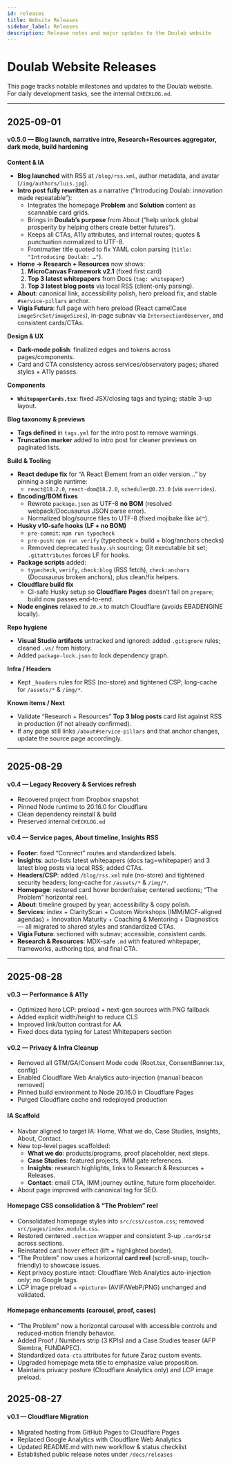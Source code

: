 ```yaml
---
id: releases
title: Website Releases
sidebar_label: Releases
description: Release notes and major updates to the Doulab website
---
```


# Doulab Website Releases

This page tracks notable milestones and updates to the Doulab website.  
For daily development tasks, see the internal `CHECKLOG.md`.

---

## 2025-09-01

#### v0.5.0 — Blog launch, narrative intro, Research+Resources aggregator, dark mode, build hardening

**Content & IA**
- **Blog launched** with RSS at `/blog/rss.xml`, author metadata, and avatar (`/img/authors/luis.jpg`).
- **Intro post fully rewritten** as a narrative (“Introducing Doulab: innovation made repeatable”):
  - Integrates the homepage **Problem** and **Solution** content as scannable card grids.
  - Brings in **Doulab’s purpose** from About (“help unlock global prosperity by helping others create better futures”).
  - Keeps all CTAs, A11y attributes, and internal routes; quotes & punctuation normalized to UTF-8.
  - Frontmatter title quoted to fix YAML colon parsing (`title: "Introducing Doulab: …"`).
- **Home → Research + Resources** now shows:
  1) **MicroCanvas Framework v2.1** (fixed first card)  
  2) **Top 3 latest whitepapers** from Docs (`tag: whitepaper`)  
  3) **Top 3 latest blog posts** via local RSS (client-only parsing).  
- **About**: canonical link, accessibility polish, hero preload fix, and stable `#service-pillars` anchor.
- **Vigía Futura**: full page with hero preload (React camelCase `imageSrcSet/imageSizes`), in-page subnav via `IntersectionObserver`, and consistent cards/CTAs.

**Design & UX**
- **Dark-mode polish**: finalized edges and tokens across pages/components.
- Card and CTA consistency across services/observatory pages; shared styles + A11y passes.

**Components**
- **`WhitepaperCards.tsx`**: fixed JSX/closing tags and typing; stable 3-up layout.

**Blog taxonomy & previews**
- **Tags defined** in `tags.yml` for the intro post to remove warnings.
- **Truncation marker** added to intro post for cleaner previews on paginated lists.

**Build & Tooling**
- **React dedupe fix** for “A React Element from an older version…” by pinning a single runtime:
  - `react@18.2.0`, `react-dom@18.2.0`, `scheduler@0.23.0` (via `overrides`).
- **Encoding/BOM fixes**
  - Rewrote `package.json` as UTF-8 **no BOM** (resolved webpack/Docusaurus JSON parse error).
  - Normalized blog/source files to UTF-8 (fixed mojibake like `â€™`).
- **Husky v10-safe hooks (LF + no BOM)**
  - `pre-commit`: `npm run typecheck`
  - `pre-push`: `npm run verify` (typecheck + build + blog/anchors checks)
  - Removed deprecated `husky.sh` sourcing; Git executable bit set; `.gitattributes` forces LF for hooks.
- **Package scripts** added:
  - `typecheck`, `verify`, `check:blog` (RSS fetch), `check:anchors` (Docusaurus broken anchors), plus clean/fix helpers.
- **Cloudflare build fix**
  - CI-safe Husky setup so **Cloudflare Pages** doesn’t fail on `prepare`; build now passes end-to-end.
- **Node engines** relaxed to `20.x` to match Cloudflare (avoids EBADENGINE locally).

**Repo hygiene**
- **Visual Studio artifacts** untracked and ignored: added `.gitignore` rules; cleaned `.vs/` from history.
- Added `package-lock.json` to lock dependency graph.

**Infra / Headers**
- Kept `_headers` rules for RSS (no-store) and tightened CSP; long-cache for `/assets/*` & `/img/*`.

**Known items / Next**
- Validate “Research + Resources” **Top 3 blog posts** card list against RSS in production (if not already confirmed).
- If any page still links `/about#service-pillars` and that anchor changes, update the source page accordingly.

---

## 2025-08-29

#### v0.4 — Legacy Recovery & Services refresh
- Recovered project from Dropbox snapshot
- Pinned Node runtime to 20.16.0 for Cloudflare
- Clean dependency reinstall & build
- Preserved internal `CHECKLOG.md`

#### v0.4 — Service pages, About timeline, Insights RSS
- **Footer**: fixed “Connect” routes and standardized labels.
- **Insights**: auto-lists latest whitepapers (docs tag=whitepaper) and 3 latest blog posts via local RSS; added CTAs.
- **Headers/CSP**: added `/blog/rss.xml` rule (no-store) and tightened security headers; long-cache for `/assets/*` & `/img/*`.
- **Homepage**: restored card hover border/raise; centered sections; “The Problem” horizontal reel.
- **About**: timeline grouped by year; accessibility & copy polish.
- **Services**: index + ClarityScan + Custom Workshops (IMM/MCF-aligned agendas) + Innovation Maturity + Coaching & Mentoring + Diagnostics — all migrated to shared styles and standardized CTAs.
- **Vigía Futura**: sectioned with subnav; accessible, consistent cards.
- **Research & Resources**: MDX-safe `.md` with featured whitepaper, frameworks, authoring tips, and final CTA.

---

## 2025-08-28

#### v0.3 — Performance & A11y
- Optimized hero LCP: preload + next-gen sources with PNG fallback
- Added explicit width/height to reduce CLS
- Improved link/button contrast for AA
- Fixed docs data typing for Latest Whitepapers section

#### v0.2 — Privacy & Infra Cleanup
- Removed all GTM/GA/Consent Mode code (Root.tsx, ConsentBanner.tsx, config)
- Enabled Cloudflare Web Analytics auto-injection (manual beacon removed)
- Pinned build environment to Node 20.16.0 in Cloudflare Pages
- Purged Cloudflare cache and redeployed production

#### IA Scaffold
- Navbar aligned to target IA: Home, What we do, Case Studies, Insights, About, Contact.
- New top-level pages scaffolded:
  - **What we do**: products/programs, proof placeholder, next steps.
  - **Case Studies**: featured projects, IMM gate references.
  - **Insights**: research highlights, links to Research & Resources + Releases.
  - **Contact**: email CTA, IMM journey outline, future form placeholder.
- About page improved with canonical tag for SEO.

#### Homepage CSS consolidation & “The Problem” reel
- Consolidated homepage styles into `src/css/custom.css`; removed `src/pages/index.module.css`.
- Restored centered `.section` wrapper and consistent 3-up `.cardGrid` across sections.
- Reinstated card hover effect (lift + highlighted border).
- “The Problem” now uses a horizontal **card reel** (scroll-snap, touch-friendly) to showcase issues.
- Kept privacy posture intact: Cloudflare Web Analytics auto-injection only; no Google tags.
- LCP image preload + `<picture>` (AVIF/WebP/PNG) unchanged and validated.

#### Homepage enhancements (carousel, proof, cases)
- “The Problem” now a horizontal carousel with accessible controls and reduced-motion friendly behavior.
- Added Proof / Numbers strip (3 KPIs) and a Case Studies teaser (AFP Siembra, FUNDAPEC).
- Standardized `data-cta` attributes for future Zaraz custom events.
- Upgraded homepage meta title to emphasize value proposition.
- Maintains privacy posture (Cloudflare Analytics only) and LCP image preload.

## 2025-08-27

#### v0.1 — Cloudflare Migration
- Migrated hosting from GitHub Pages to Cloudflare Pages
- Replaced Google Analytics with Cloudflare Web Analytics
- Updated README.md with new workflow & status checklist
- Established public release notes under `/docs/releases`

